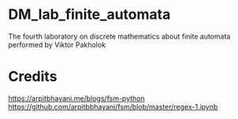 # DM_lab_finite_automata
The fourth laboratory on discrete mathematics about finite automata performed by Viktor Pakholok



# Credits
https://arpitbhayani.me/blogs/fsm-python
https://github.com/arpitbbhayani/fsm/blob/master/regex-1.ipynb
